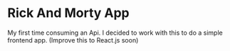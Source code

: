 # Rick And Morty App

My first time consuming an Api.
I decided to work with this to do a simple frontend app.
(Improve this to React.js soon)
